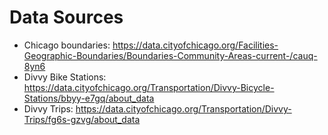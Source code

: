 # Data Sources

- Chicago boundaries: https://data.cityofchicago.org/Facilities-Geographic-Boundaries/Boundaries-Community-Areas-current-/cauq-8yn6
- Divvy Bike Stations: https://data.cityofchicago.org/Transportation/Divvy-Bicycle-Stations/bbyy-e7gq/about_data
- Divvy Trips: https://data.cityofchicago.org/Transportation/Divvy-Trips/fg6s-gzvg/about_data
